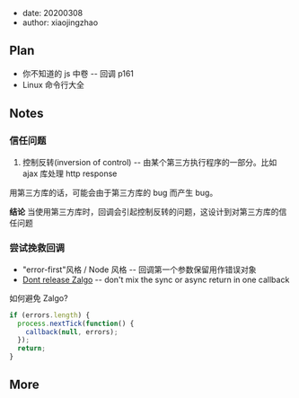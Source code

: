 - date: 20200308
- author: xiaojingzhao

## Plan

- 你不知道的 js 中卷 -- 回调 p161
- Linux 命令行大全

## Notes

### 信任问题

1. 控制反转(inversion of control) -- 由某个第三方执行程序的一部分。比如 ajax 库处理 http response

用第三方库的话，可能会由于第三方库的 bug 而产生 bug。

**结论**
当使用第三方库时，回调会引起控制反转的问题，这设计到对第三方库的信任问题

### 尝试挽救回调

- "error-first"风格 / Node 风格 -- 回调第一个参数保留用作错误对象
- [Dont release Zalgo](https://oren.github.io/articles/zalgo/) -- don't mix the sync or async return in one callback

如何避免 Zalgo?

```js
if (errors.length) {
  process.nextTick(function() {
    callback(null, errors);
  });
  return;
}
```

## More
